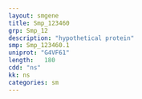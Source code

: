 ```yaml
---
layout: smgene
title: Smp_123460
grp: Smp_12
description: "hypothetical protein"
smp: Smp_123460.1
uniprot: "G4VF61"
length:   180
cdd: "ns"
kk: ns
categories: sm
---
```


